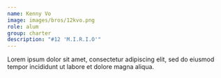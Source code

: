 ```yaml
---
name: Kenny Vo
image: images/bros/12kvo.png
role: alum
group: charter
description: "#12 'M.I.R.I.O'"
---
```


Lorem ipsum dolor sit amet, consectetur adipiscing elit, sed do eiusmod tempor incididunt ut labore et dolore magna aliqua.

